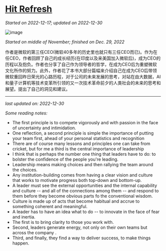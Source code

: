 # [Hit Refresh](https://github.com/askming/Personal-reading/issues/21)

_Started on 2022-12-17; updated on 2022-12-30_

![image](https://user-images.githubusercontent.com/5671771/208269846-3e9923a4-bdfc-4e20-97c7-f7be5abeae91.png)


_Started on middle of November; finished on Dec. 29, 2022_

作者是微软的第三任CEO(微软40多年的历史里也就只有三任CEO而已)。作为在任CEO，作者回顾了自己的成长经历(在印度以及来美国加入微软后)，成为CEO的历程以及抱负。作者也分享了自己作为领导者的哲学，在成为CEO后为重塑微软文化所作的努力。此外，作者花了本书大部分篇幅来介绍自己在成为CEO后带领微软重回昨日荣光的心路历程，对于公司的未来发展的思考，对站在由大数据，AI和量子计算机等技术变革所引领的又一次技术革命前夕的人类社会的未来的思考和展望。提出了自己的洞见和建议。

---

_last updated on: 2022-12-30_

_Some reading notes:_

- The first principle is to compete vigorously and with passion in the face of uncertainty and intimidation.
- One reflection, a second principle is simple the importance of putting your team first, ahead of your personal statistics and recognition
- There are of course many lessons and principles one can take from cricket, but for me a third is the central importance of leadership
- I think that is perhaps the number one thing that leaders have to do: to bolster the confidence of the people you're leading.
- Leadership means making choices and then rallying the team around the choices.
- Any institution-building comes from having a clear vision and culture that works to motivate progress both top-down and bottom-up.
- A leader must see the external opportunities and the internal capability and culture -- and all of the connections among them -- and respond to them before they become obvious parts fo the conventional wisdom.
- Culture is made up of acts that become habitual and accrue to something coherent and meaningful.
- A leader has to have an idea what to do -- to innovate in the face of fear and inertia.
- The first is to bring clarity to those you work with.
- Second, leaders generate energy, not only on their own teams but across the company .
- Third, and finally, they find a way to deliver success, to make things happen.